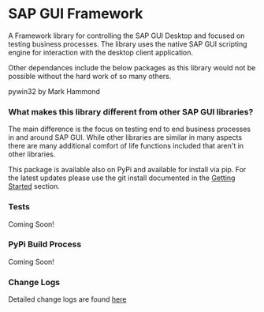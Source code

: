 # SAP GUI Framework

A Framework library for controlling the SAP GUI Desktop and focused on testing business processes. The library uses the native SAP GUI scripting engine for interaction with the desktop client application. 

Other dependances include the below packages as this library would not be possible without the hard work of so many others. 

pywin32 by Mark Hammond

### What makes this library different from other SAP GUI libraries? 
The main difference is the focus on testing end to end business processes in and around SAP GUI. While other libraries are similar in many aspects there are many additional comfort of life functions included that aren't in other libraries. 

This package is available also on PyPi and available for install via pip. For the latest updates please use the git install documented in the [Getting Started](/docs/tutorials/getting_started.md) section.

### Tests
Coming Soon!

### PyPi Build Process
Coming Soon!

### Change Logs
Detailed change logs are found [here](/change_log.md)